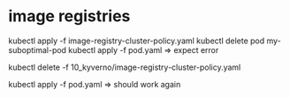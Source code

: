 # image registries
kubectl apply -f image-registry-cluster-policy.yaml
kubectl delete pod my-suboptimal-pod 
kubectl apply -f pod.yaml
=> expect error

<!-- helm -n kyverno uninstall kyverno -->
<!-- TODO does not work very properly -->
<!-- kubectl delete -f image-registry-cluster-policy.yaml -->
<!-- kubectl delete ns kyverno -->
kubectl delete -f 10_kyverno/image-registry-cluster-policy.yaml 

kubectl apply -f pod.yaml
=> should work again

